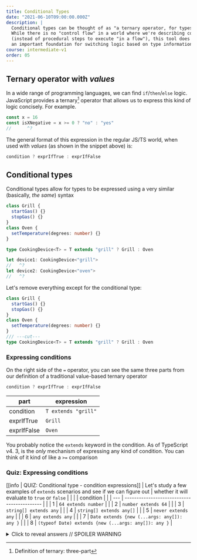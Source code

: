 ```yaml
---
title: Conditional Types
date: "2021-06-10T09:00:00.000Z"
description: |
  Conditional types can be thought of as "a ternary operator, for types".
  While there is no "control flow" in a world where we're describing constraints with types
  (instead of procedural steps to execute "in a flow"), this tool does provide
  an important foundation for switching logic based on type information
course: intermediate-v1
order: 05
---
```


## Ternary operator with _values_

In a wide range of programming languages, we can find `if`/`then`/`else` logic.
JavaScript provides a ternary[^1] operator that allows us to express this kind of
logic concisely. For example.

```ts twoslash
const x = 16
const isXNegative = x >= 0 ? "no" : "yes"
//      ^?
```

The general format of this expression in the regular JS/TS
world, when used with _values_ (as shown in the snippet above) is:

```ts
condition ? exprIfTrue : exprIfFalse
```

## Conditional types

Conditional types allow for types to be expressed using a very similar
(basically, _the same_) syntax

```ts twoslash
class Grill {
  startGas() {}
  stopGas() {}
}
class Oven {
  setTemperature(degrees: number) {}
}

type CookingDevice<T> = T extends "grill" ? Grill : Oven

let device1: CookingDevice<"grill">
//   ^?
let device2: CookingDevice<"oven">
//   ^?
```

Let's remove everything except for the conditional type:

```ts twoslash
class Grill {
  startGas() {}
  stopGas() {}
}
class Oven {
  setTemperature(degrees: number) {}
}
/// ---cut---
type CookingDevice<T> = T extends "grill" ? Grill : Oven
```

### Expressing conditions

On the right side of the `=` operator, you can see the same three parts
from our definition of a traditional value-based ternary operator

```ts
condition ? exprIfTrue : exprIfFalse
```

| part        | expression          |
| ----------- | ------------------- |
| condition   | `T extends "grill"` |
| exprIfTrue  | `Grill`             |
| exprIfFalse | `Oven`              |

You probably notice the `extends` keyword in the condition. As of TypeScript v4.
3, is the _only_ mechanism of expressing any kind of condition. You can think of
it kind of like a `>=` comparison

### Quiz: Expressing conditions

[[info | QUIZ: Conditional type - condition expressions]]
| Let's study a few examples of `extends` scenarios and see if we can figure out
| whether it will evaluate to `true` or `false`
|
| | | condition |
| | --- | ------------------------------------------- |
| | 1 | `64 extends number` |
| | 2 | `number extends 64` |
| | 3 | `string[] extends any` |
| | 4 | `string[] extends any[]` |
| | 5 | `never extends any` |
| | 6 | `any extends any` |
| | 7 | `Date extends {new (...args: any[]): any }` |
| | 8 | `(typeof Date) extends {new (...args: any[]): any }` |

<details>
  <summary>Click to reveal answers // SPOILER WARNING </summary>

```ts twoslash
type answer_1 = 64 extends number ? true : false
//     ^?
type answer_2 = number extends 64 ? true : false
//     ^?
type answer_3 = string[] extends any ? true : false
//     ^?
type answer_4 = string[] extends any[] ? true : false
//     ^?
type answer_5 = never extends any ? true : false
//     ^?
type answer_6 = any extends any ? true : false
//     ^?
// prettier-ignore
type answer_7 = Date extends { new (...args: any[]): any }
//     ^?
  ?  true
  : false
// prettier-ignore
type answer_8 = typeof Date extends { new (...args: any[]): any }
//     ^?
  ?  true
  : false
```

</details>

[^1]: Definition of ternary: three-part
